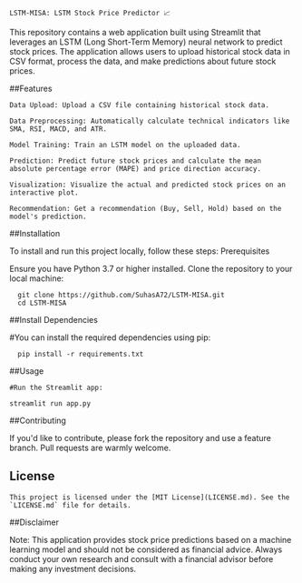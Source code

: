                                                                                                         LSTM-MISA: LSTM Stock Price Predictor 📈

This repository contains a web application built using Streamlit that leverages an LSTM (Long Short-Term Memory) neural network to predict stock prices. The application allows users to upload historical stock data in CSV format, process the data, and make predictions about future stock prices.

##Features

    Data Upload: Upload a CSV file containing historical stock data.
    
    Data Preprocessing: Automatically calculate technical indicators like SMA, RSI, MACD, and ATR.
    
    Model Training: Train an LSTM model on the uploaded data.
    
    Prediction: Predict future stock prices and calculate the mean absolute percentage error (MAPE) and price direction accuracy.
    
    Visualization: Visualize the actual and predicted stock prices on an interactive plot.
    
    Recommendation: Get a recommendation (Buy, Sell, Hold) based on the model's prediction.

##Installation

  To install and run this project locally, follow these steps:
  Prerequisites

  Ensure you have Python 3.7 or higher installed. Clone the repository to your local machine:

      git clone https://github.com/SuhasA72/LSTM-MISA.git
      cd LSTM-MISA
  
##Install Dependencies

  #You can install the required dependencies using pip:

      pip install -r requirements.txt

##Usage

    #Run the Streamlit app:

    streamlit run app.py

##Contributing

  If you'd like to contribute, please fork the repository and use a feature branch. Pull requests are warmly welcome.

## License

    This project is licensed under the [MIT License](LICENSE.md). See the `LICENSE.md` file for details.


##Disclaimer

  Note: This application provides stock price predictions based on a machine learning model and should not be considered as financial advice. Always conduct your own research and consult with a financial advisor before making any investment decisions.


